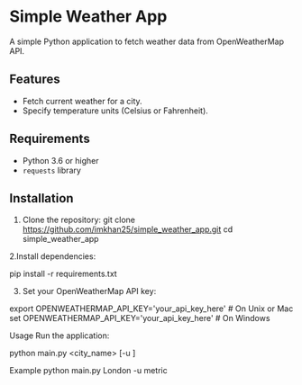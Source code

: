 # Simple Weather App

A simple Python application to fetch weather data from OpenWeatherMap API.

## Features

- Fetch current weather for a city.
- Specify temperature units (Celsius or Fahrenheit).

## Requirements

- Python 3.6 or higher
- `requests` library

## Installation

1. Clone the repository:
   git clone https://github.com/imkhan25/simple_weather_app.git
   cd simple_weather_app
   
2.Install dependencies:

pip install -r requirements.txt

3. Set your OpenWeatherMap API key:

export OPENWEATHERMAP_API_KEY='your_api_key_here'  # On Unix or Mac
set OPENWEATHERMAP_API_KEY='your_api_key_here'  # On Windows

Usage
Run the application:

python main.py <city_name> [-u <units>]

Example
python main.py London -u metric
